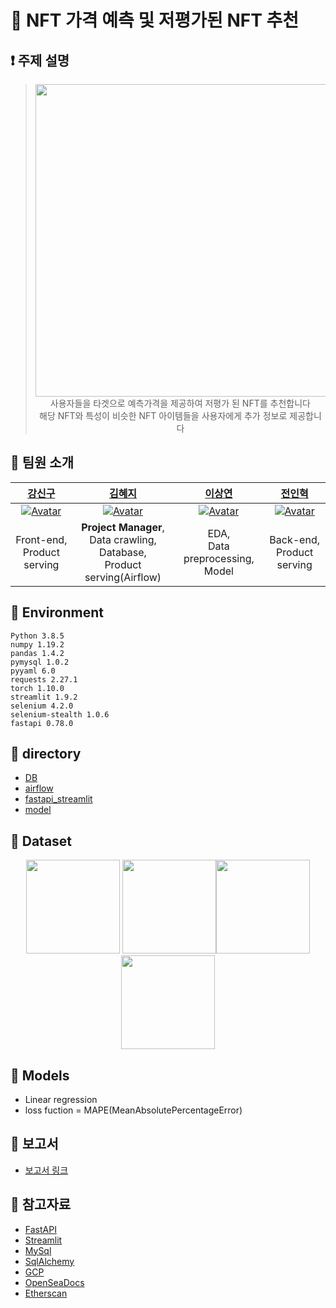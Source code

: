  

# 💜 NFT 가격 예측 및 저평가된 NFT 추천
## ❗ 주제 설명
> <p align="center"><img src="https://user-images.githubusercontent.com/58590260/172523159-8ae4c1c3-0b85-450b-93a3-9823813ee151.png" width=500><br>
> 사용자들을 타겟으로 예측가격을 제공하여 저평가 된 NFT를 추천합니다 <br>
> 해당 NFT와 특성이 비슷한 NFT 아이템들을 사용자에게 추가 정보로 제공합니다</p>


## 👋 팀원 소개
|[강신구](https://github.com/Kang-singu)|[김혜지](https://github.com/h-y-e-j-i)|[이상연](https://github.com/qwedsazxc456)|[전인혁](https://github.com/inhyeokJeon)|
| :-------------------------------------------------------------------------------------------------------------------------------------------------------: | :-----------------------------------------------------------------------------------------------------: | :---------------------------------------------------------------------------------------------------------------------------------------------------: | :----------------------------------------------------------------------------------------------------------------------------------------------------: |
|  [![Avatar](https://user-images.githubusercontent.com/58590260/163955612-1e3c1752-9c68-4cb1-af8f-c99b99625750.jpg)](https://github.com/Kang-singu) | [![Avatar](https://user-images.githubusercontent.com/58590260/163910721-c067c68a-9612-4e70-a464-a4bb84eea97e.jpg)](https://github.com/h-y-e-j-i) | [![Avatar](https://user-images.githubusercontent.com/58590260/163955925-f5609908-6984-412f-8df6-ae490517ddf4.jpg)](https://github.com/qwedsazxc456) | [![Avatar](https://user-images.githubusercontent.com/58590260/163956020-891ce159-3233-469d-a83c-4c0926ec438a.jpg)](https://github.com/inhyeokJeon) |
| Front-end,<br>Product serving | **Project Manager**, <br> Data crawling, <br> Database, <br> Product serving(Airflow) | EDA,<br>Data preprocessing,<br>Model | Back-end,<br>Product serving |


## 🔨 Environment
```
Python 3.8.5
numpy 1.19.2
pandas 1.4.2
pymysql 1.0.2
pyyaml 6.0
requests 2.27.1
torch 1.10.0
streamlit 1.9.2
selenium 4.2.0
selenium-stealth 1.0.6
fastapi 0.78.0
```

## 🏢  directory
- [DB](https://github.com/boostcampaitech3/final-project-level3-recsys-06/tree/main/DB)
- [airflow](https://github.com/boostcampaitech3/final-project-level3-recsys-06/tree/main/airflow)
- [fastapi_streamlit](https://github.com/boostcampaitech3/final-project-level3-recsys-06/tree/main/fastapi_streamlit)
- [model](https://github.com/boostcampaitech3/final-project-level3-recsys-06/tree/main/model)

## 📎 Dataset
<p align="center"><img src="https://user-images.githubusercontent.com/58590260/172515236-ec10bba1-3d09-43c0-b1ee-176778970982.png" height=150> <img src="https://user-images.githubusercontent.com/58590260/172515244-88881601-a6bb-4b2d-a617-0d668dbaa561.png" height=150><img src="https://user-images.githubusercontent.com/58590260/172522395-7e8d984f-5c46-40da-a069-9ca7bd8ddb3e.png" height=150><img src="https://user-images.githubusercontent.com/58590260/172522513-a31958df-77c4-40f4-87ce-5792643bd068.png" height=150>

</p>

## 🏢 Models
- Linear regression  
- loss fuction = MAPE(MeanAbsolutePercentageError)

## 📒 보고서
* [보고서 링크](https://thundering-astronomy-d23.notion.site/RecSys-06-Final-Project-NFT-d625dd6c789b42dea169c80c350f3454)

## 📜 참고자료
* [FastAPI](https://fastapi.tiangolo.com/)
* [Streamlit](https://streamlit.io/)
* [MySql](https://www.mysql.com/)
* [SqlAlchemy](https://www.sqlalchemy.org/)
* [GCP](https://cloud.google.com/)
* [OpenSeaDocs](https://docs.opensea.io/reference/api-overview)
* [Etherscan](https://etherscan.io/)
